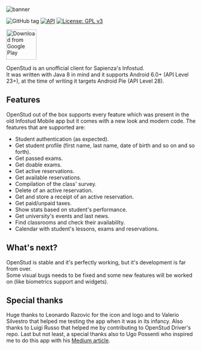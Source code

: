 ![banner](https://user-images.githubusercontent.com/8293810/46977822-72575800-d0cd-11e8-90d9-6132083a0c33.png)

![GitHub tag](https://img.shields.io/github/tag/lithiumsr/openstud_client.svg)
[![API](https://img.shields.io/badge/API-23%2B-brightgreen.svg?style=flat)](https://android-arsenal.com/api?level=23)
[![License: GPL v3](https://img.shields.io/badge/License-GPL%20v3-blue.svg)](https://www.gnu.org/licenses/gpl-3.0)

[<img src="https://play.google.com/intl/en_us/badges/images/generic/en_badge_web_generic.png"
      alt="Download from Google Play"
      height="80">](https://play.google.com/store/apps/details?id=com.lithium.leona.openstud)

OpenStud is an unofficial client for Sapienza's Infostud.\
It was written with Java 8 in mind and it supports Android 6.0+ (API Level 23+), at the time of writing it targets Android Pie (API Level 28).

## Features
OpenStud out of the box supports every feature which was present in the old Infostud Mobile app but it comes with a new look and modern code.
The features that are supported are:
- Student authentication (as expected).
- Get student profile (first name, last name, date of birth and so on and so forth).
- Get passed exams.
- Get doable exams.
- Get active reservations.
- Get available reservations.
- Compilation of the class' survey.
- Delete of an active reservation.
- Get and store a receipt of an active reservation.
- Get paid/unpaid taxes.
- Show stats based on student's performance.
- Get university's events and last news.
- Find classrooms and check their availability.
- Calendar with student's lessons, exams and reservations.

## What's next?
OpenStud is stable and it's perfectly working, but it's development is far from over.\
Some visual bugs needs to be fixed and some new features will be worked on (like biometrics support and widgets).

## Special thanks
Huge thanks to Leonardo Razovic for the icon and logo and to Valerio Silvestro that helped me testing the app when it was in its infancy.
Also thanks to Luigi Russo that helped me by contributing to OpenStud Driver's repo.
Last but not least, a special thanks also to Ugo Possenti who inspired me to do this app with his [Medium article](https://medium.com/@MEPoss/ora-infostud-non-fa-più-schifo-21720720e556).
